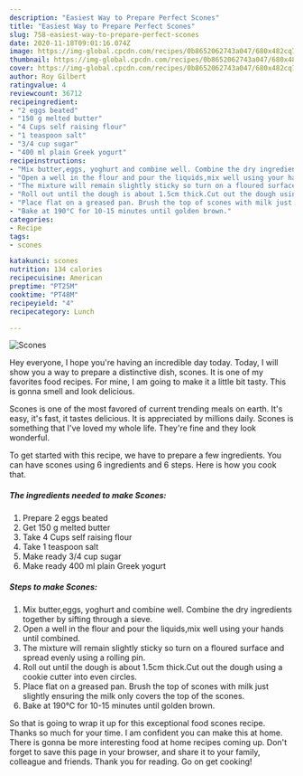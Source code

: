 ```yaml
---
description: "Easiest Way to Prepare Perfect Scones"
title: "Easiest Way to Prepare Perfect Scones"
slug: 758-easiest-way-to-prepare-perfect-scones
date: 2020-11-18T09:01:16.074Z
image: https://img-global.cpcdn.com/recipes/0b8652062743a047/680x482cq70/scones-recipe-main-photo.jpg
thumbnail: https://img-global.cpcdn.com/recipes/0b8652062743a047/680x482cq70/scones-recipe-main-photo.jpg
cover: https://img-global.cpcdn.com/recipes/0b8652062743a047/680x482cq70/scones-recipe-main-photo.jpg
author: Roy Gilbert
ratingvalue: 4
reviewcount: 36712
recipeingredient:
- "2 eggs beated"
- "150 g melted butter"
- "4 Cups self raising flour"
- "1 teaspoon salt"
- "3/4 cup sugar"
- "400 ml plain Greek yogurt"
recipeinstructions:
- "Mix butter,eggs, yoghurt and combine well. Combine the dry ingredients together by sifting through a sieve."
- "Open a well in the flour and pour the liquids,mix well using your hands until combined."
- "The mixture will remain slightly sticky so turn on a floured surface and spread evenly using a rolling pin."
- "Roll out until the dough is about 1.5cm thick.Cut out the dough using a cookie cutter into even circles."
- "Place flat on a greased pan. Brush the top of scones with milk just slightly ensuring the milk only covers the top of the scones."
- "Bake at 190°C for 10-15 minutes until golden brown."
categories:
- Recipe
tags:
- scones

katakunci: scones 
nutrition: 134 calories
recipecuisine: American
preptime: "PT25M"
cooktime: "PT48M"
recipeyield: "4"
recipecategory: Lunch

---
```



![Scones](https://img-global.cpcdn.com/recipes/0b8652062743a047/680x482cq70/scones-recipe-main-photo.jpg)

Hey everyone, I hope you're having an incredible day today. Today, I will show you a way to prepare a distinctive dish, scones. It is one of my favorites food recipes. For mine, I am going to make it a little bit tasty. This is gonna smell and look delicious.

Scones is one of the most favored of current trending meals on earth. It's easy, it's fast, it tastes delicious. It is appreciated by millions daily. Scones is something that I've loved my whole life. They're fine and they look wonderful.




To get started with this recipe, we have to prepare a few ingredients. You can have scones using 6 ingredients and 6 steps. Here is how you cook that.

<!--inarticleads1-->

##### The ingredients needed to make Scones:

1. Prepare 2 eggs beated
1. Get 150 g melted butter
1. Take 4 Cups self raising flour
1. Take 1 teaspoon salt
1. Make ready 3/4 cup sugar
1. Make ready 400 ml plain Greek yogurt




<!--inarticleads2-->

##### Steps to make Scones:

1. Mix butter,eggs, yoghurt and combine well. Combine the dry ingredients together by sifting through a sieve.
1. Open a well in the flour and pour the liquids,mix well using your hands until combined.
1. The mixture will remain slightly sticky so turn on a floured surface and spread evenly using a rolling pin.
1. Roll out until the dough is about 1.5cm thick.Cut out the dough using a cookie cutter into even circles.
1. Place flat on a greased pan. Brush the top of scones with milk just slightly ensuring the milk only covers the top of the scones.
1. Bake at 190°C for 10-15 minutes until golden brown.




So that is going to wrap it up for this exceptional food scones recipe. Thanks so much for your time. I am confident you can make this at home. There is gonna be more interesting food at home recipes coming up. Don't forget to save this page in your browser, and share it to your family, colleague and friends. Thank you for reading. Go on get cooking!
